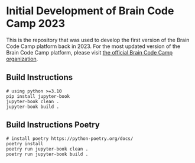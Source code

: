 # Initial Development of Brain Code Camp 2023
This is the repository that was used to develop the first version of the Brain Code Camp platform back in 2023. For the most updated version of the Brain Code Camp platform, please visit [the official Brain Code Camp organization](https://github.com/braincodecamp).

## Build Instructions

    # using python >=3.10
    pip install jupyter-book
    jupyter-book clean .
    jupyter-book build .


## Build Instructions Poetry

    # install poetry https://python-poetry.org/docs/
    poetry install
    poetry run jupyter-book clean .
    poetry run jupyter-book build .
